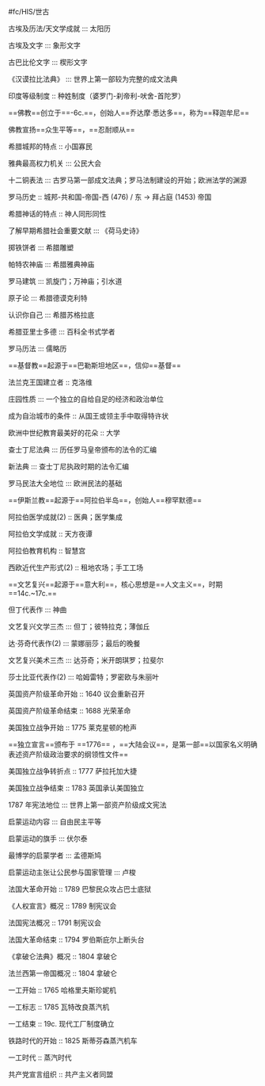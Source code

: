 #fc/HIS/世古

古埃及历法/天文学成就 ::: 太阳历 <!--SR:!2025-06-22,3,250!2025-06-21,1,226-->

古埃及文字 ::: 象形文字 <!--SR:!2025-06-22,3,250!2025-06-22,2,246-->

古巴比伦文字 ::: 楔形文字 <!--SR:!2025-06-22,3,250!2025-06-21,2,249-->

《汉谟拉比法典》 ::: 世界上第一部较为完整的成文法典 <!--SR:!2025-06-22,2,246!2025-06-22,2,246-->

印度等级制度 :: 种姓制度（婆罗门-刹帝利-吠舍-首陀罗） <!--SR:!2025-06-22,2,246-->

==佛教==创立于==-6c.==，创始人==乔达摩·悉达多==，称为==释迦牟尼== <!--SR:!2025-06-22,2,246!2025-06-21,1,226!2025-06-21,2,249!2025-06-22,2,246-->

佛教宣扬==众生平等==，==忍耐顺从== <!--SR:!2025-06-21,2,249!2025-06-22,2,246-->

希腊城邦的特点 :: 小国寡民 <!--SR:!2025-06-22,2,246-->

雅典最高权力机关 ::: 公民大会 <!--SR:!2025-06-21,2,249!2025-06-22,3,250-->

十二铜表法 ::: 古罗马第一部成文法典；罗马法制建设的开始；欧洲法学的渊源 <!--SR:!2025-06-22,2,246!2025-06-22,2,246-->

罗马历史 :: 城邦-共和国-帝国-西 (476) / 东 -> 拜占庭 (1453) 帝国 <!--SR:!2025-06-22,2,246-->

希腊神话的特点 :: 神人同形同性 <!--SR:!2025-06-22,2,246-->

了解早期希腊社会重要文献 ::: 《荷马史诗》 <!--SR:!2025-06-21,2,249!2025-06-22,2,246-->

掷铁饼者 ::: 希腊雕塑 <!--SR:!2025-06-22,3,250!2025-06-22,3,250-->

帕特农神庙 ::: 希腊雅典神庙 <!--SR:!2025-06-21,2,249!2025-06-22,2,229-->

罗马建筑 ::: 凯旋门；万神庙；引水道 <!--SR:!2025-06-22,2,230!2025-06-21,2,249-->

原子论 ::: 希腊德谟克利特 <!--SR:!2025-06-22,2,246!2025-06-22,3,250-->

认识你自己 ::: 希腊苏格拉底 <!--SR:!2025-06-22,2,246!2025-06-22,2,246-->

希腊亚里士多德 ::: 百科全书式学者 <!--SR:!2025-06-21,2,249!2025-06-22,2,229-->

罗马历法 ::: 儒略历 <!--SR:!2025-06-22,2,246!2025-06-21,2,249-->

==基督教==起源于==巴勒斯坦地区==，信仰==基督== <!--SR:!2025-06-21,2,249!2025-06-22,3,250!2025-06-21,2,249-->

法兰克王国建立者 :: 克洛维 <!--SR:!2025-06-21,2,249-->

庄园性质 ::: 一个独立的自给自足的经济和政治单位 <!--SR:!2025-06-22,3,250!2025-06-22,2,246-->

成为自治城市的条件 :: 从国王或领主手中取得特许状 <!--SR:!2025-06-21,2,249-->

欧洲中世纪教育最美好的花朵 :: 大学 <!--SR:!2025-06-21,2,249-->

查士丁尼法典 ::: 历任罗马皇帝颁布的法令的汇编 <!--SR:!2025-06-21,2,249!2025-06-22,2,246-->

新法典 ::: 查士丁尼执政时期的法令汇编 <!--SR:!2025-06-22,2,246!2025-06-22,2,246-->

罗马民法大全地位 ::: 欧洲民法的基础 <!--SR:!2025-06-22,2,229!2025-06-23,4,270-->

==伊斯兰教==起源于==阿拉伯半岛==，创始人==穆罕默德== <!--SR:!2025-06-22,2,246!2025-06-21,1,209!2025-06-21,2,249-->

阿拉伯医学成就(2) :: 医典；医学集成 <!--SR:!2025-06-22,2,229-->

阿拉伯文学成就 :: 天方夜谭 <!--SR:!2025-06-21,2,249-->

阿拉伯教育机构 :: 智慧宫 <!--SR:!2025-06-22,2,246-->

西欧近代生产形式(2) :: 租地农场；手工工场 <!--SR:!2025-06-22,3,250-->

==文艺复兴==起源于==意大利==，核心思想是==人文主义==，时期==14c.~17c.== <!--SR:!2025-06-21,2,249!2025-06-22,2,246!2025-06-21,2,249!2025-06-22,3,250-->

但丁代表作 ::: 神曲 <!--SR:!2025-06-22,2,246!2025-06-22,3,250-->

文艺复兴文学三杰 ::: 但丁；彼特拉克；薄伽丘 <!--SR:!2025-06-22,2,246!2025-06-21,2,249-->

达·芬奇代表作(2) ::: 蒙娜丽莎；最后的晚餐 <!--SR:!2025-06-22,2,246!2025-06-22,3,250-->

文艺复兴美术三杰 ::: 达芬奇；米开朗琪罗；拉斐尔 <!--SR:!2025-06-22,2,229!2025-06-22,2,246-->

莎士比亚代表作(2) ::: 哈姆雷特；罗密欧与朱丽叶 <!--SR:!2025-06-22,2,229!2025-06-22,2,246-->

英国资产阶级革命开始 :: 1640 议会重新召开 <!--SR:!2025-06-21,2,249-->

英国资产阶级革命结束 :: 1688 光荣革命 <!--SR:!2025-06-21,2,249-->

美国独立战争开始 :: 1775 莱克星顿的枪声 <!--SR:!2025-06-22,3,250-->

==独立宣言==颁布于 ==1776== ，==大陆会议==，是第一部==以国家名义明确表述资产阶级政治要求的纲领性文件== <!--SR:!2025-06-22,2,246!2025-06-22,2,230!2025-06-22,2,246!2025-06-22,2,230-->

美国独立战争转折点 :: 1777 萨拉托加大捷 <!--SR:!2025-06-21,1,209-->

美国独立战争结束 :: 1783 英国承认美国独立 <!--SR:!2025-06-21,2,249-->

1787 年宪法地位 ::: 世界上第一部资产阶级成文宪法 <!--SR:!2025-06-22,2,246!2025-06-22,2,246-->

启蒙运动内容 ::: 自由民主平等 <!--SR:!2025-06-22,2,246!2025-06-21,2,249-->

启蒙运动的旗手 ::: 伏尔泰 <!--SR:!2025-06-21,1,209!2025-06-22,2,246-->

最博学的启蒙学者 ::: 孟德斯鸠 <!--SR:!2025-06-22,2,246!2025-06-21,1,209-->

启蒙运动主张让公民参与国家管理 ::: 卢梭 <!--SR:!2025-06-21,2,249!2025-06-21,1,210-->

法国大革命开始 :: 1789 巴黎民众攻占巴士底狱 <!--SR:!2025-06-22,2,246-->

《人权宣言》概况 :: 1789 制宪议会 <!--SR:!2025-06-22,3,250-->

法国宪法概况 :: 1791 制宪议会 <!--SR:!2025-06-22,3,250-->

法国大革命结束 :: 1794 罗伯斯庇尔上断头台 <!--SR:!2025-06-23,4,270-->

《拿破仑法典》概况 :: 1804 拿破仑 <!--SR:!2025-06-22,3,250-->

法兰西第一帝国概况 :: 1804 拿破仑 <!--SR:!2025-06-22,2,246-->

一工开始 :: 1765 哈格里夫斯珍妮机 <!--SR:!2025-06-22,3,250-->

一工标志 :: 1785 瓦特改良蒸汽机 <!--SR:!2025-06-22,3,250-->

一工结束 :: 19c. 现代工厂制度确立 <!--SR:!2025-06-22,2,246-->

铁路时代的开始 :: 1825 斯蒂芬森蒸汽机车 <!--SR:!2025-06-21,2,249-->

一工时代 :: 蒸汽时代 <!--SR:!2025-06-21,2,249-->

共产党宣言组织 :: 共产主义者同盟 <!--SR:!2025-06-22,2,246-->


